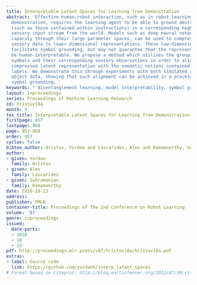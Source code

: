 ```yaml
---
title: Interpretable Latent Spaces for Learning from Demonstration
abstract: 'Effective human-robot interaction, such as in robot learning from human
  demonstration, requires the learning agent to be able to ground abstract concepts
  (such as those contained within instructions) in a corresponding high-dimensional
  sensory input stream from the world. Models such as deep neural networks, with high
  capacity through their large parameter spaces, can be used to compress the high-dimensional
  sensory data to lower dimensional representations. These low-dimensional representations
  facilitate symbol grounding, but may not guarantee that the representation would
  be human-interpretable. We propose a method which utilises the grouping of user-defined
  symbols and their corresponding sensory observations in order to align the learnt
  compressed latent representation with the semantic notions contained in the abstract
  labels. We demonstrate this through experiments with both simulated and real-world
  object data, showing that such alignment can be achieved in a process of physical
  symbol grounding. '
keywords: " disentanglement learning, model interpretability, symbol grounding"
layout: inproceedings
series: Proceedings of Machine Learning Research
id: hristov18a
month: 0
tex_title: Interpretable Latent Spaces for Learning from Demonstration
firstpage: 957
lastpage: 968
page: 957-968
order: 957
cycles: false
bibtex_author: Hristov, Yordan and Lascarides, Alex and Ramamoorthy, Subramanian
author:
- given: Yordan
  family: Hristov
- given: Alex
  family: Lascarides
- given: Subramanian
  family: Ramamoorthy
date: 2018-10-23
address: 
publisher: PMLR
container-title: Proceedings of The 2nd Conference on Robot Learning
volume: '87'
genre: inproceedings
issued:
  date-parts:
  - 2018
  - 10
  - 23
pdf: http://proceedings.mlr.press/v87/hristov18a/hristov18a.pdf
extras:
- label: Source code
  link: https://github.com/yordanh/interp_latent_spaces
# Format based on citeproc: http://blog.martinfenner.org/2013/07/30/citeproc-yaml-for-bibliographies/
---
```

